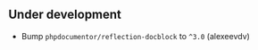 Under development
-----------------
- Bump `phpdocumentor/reflection-docblock` to `^3.0` (alexeevdv)
